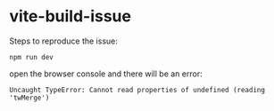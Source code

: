 # vite-build-issue

Steps to reproduce the issue:

`npm run dev`

open the browser console and there will be an error:
```
Uncaught TypeError: Cannot read properties of undefined (reading 'twMerge')
```
